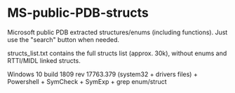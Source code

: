 # MS-public-PDB-structs
Microsoft public PDB extracted structures/enums (including functions). Just use the "search" button when needed.

structs_list.txt contains the full structs list (approx. 30k), without enums and RTTI/MIDL linked structs.

Windows 10 build 1809 rev 17763.379 (system32 + drivers files) + Powershell + SymCheck + SymExp + grep enum/struct